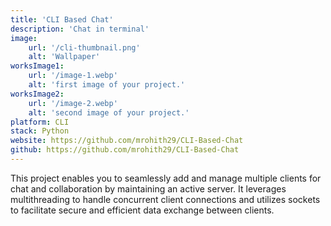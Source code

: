 ```yaml
---
title: 'CLI Based Chat'
description: 'Chat in terminal'
image:
    url: '/cli-thumbnail.png'
    alt: 'Wallpaper'
worksImage1:
    url: '/image-1.webp'
    alt: 'first image of your project.'
worksImage2:
    url: '/image-2.webp'
    alt: 'second image of your project.'
platform: CLI
stack: Python
website: https://github.com/mrohith29/CLI-Based-Chat
github: https://github.com/mrohith29/CLI-Based-Chat
---
```


This project enables you to seamlessly add and manage multiple clients for chat and collaboration by maintaining an active server. It leverages multithreading to handle concurrent client connections and utilizes sockets to facilitate secure and efficient data exchange between clients.